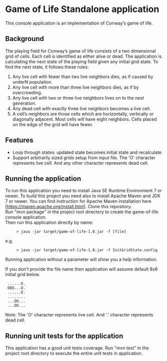 # Game of Life Standalone application
This console application is an implementation of Conway’s game of life.

## Background
The playing field for Conway’s game of life consists of a two dimensional grid of 
cells. Each cell is identified as either alive or dead.
The application is calculating the next state of the playing field given any initial grid 
state. To find the next state, it follows these rules: 
1. Any live cell with fewer than two live neighbors dies, as if caused by underN
population. 
2. Any live cell with more than three live neighbors dies, as if by overcrowding. 
3. Any live cell with two or three live neighbors lives on to the next generation. 
4. Any dead cell with exactly three live neighbors becomes a live cell. 
5. A cell’s neighbors are those cells which are horizontally, vertically or 
diagonally adjacent. Most cells will have eight neighbors. Cells placed on the edge of the grid will have fewer.

## Features
  * Loop through states: updated state becomes initial state and recalculate 
  * Support arbitrarily sized grids setup from input file. The 'O' character represents live cell. And any other character represents dead cell.

## Running the application
 To run this application you need to install Java SE Runtime Environment 7 or newer. To build this project you need also to install Apache Maven and JDK 7 or newer. You can find instruction for Apache Maven installation here [https://maven.apache.org/install.html]. 
 Clone this repository.  
 Run "mvn package" in the project root directory to create the game-of-life console application.  
 Then run this application directly by name:  
```
     > java -jar target/game-of-life-1.0.jar -f [file]
```
e.g.
```
     > java -jar target/game-of-life-1.0.jar -f InitGridState.config
```
  Running application without a parameter will show you a help information.
  
  If you don't provide the file name then application will assume default 8x6 initial grid below.
```   
 ......O.
 OOO...O.
 ......O.
 ........
 ...OO...
 ...OO...
``` 
 Note: The 'O' character represents live cell. And '.' character represents dead cell.

## Running unit tests for the application
This application has a good unit tests coverage. Run "mvn test" in the project root directory to execute the entire unit tests in application.
